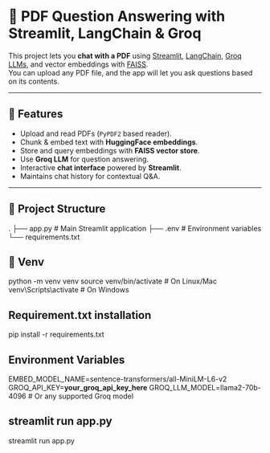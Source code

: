 # 📘 PDF Question Answering with Streamlit, LangChain & Groq

This project lets you **chat with a PDF** using [Streamlit](https://streamlit.io/), [LangChain](https://python.langchain.com/), [Groq LLMs](https://groq.com/), and vector embeddings with [FAISS](https://github.com/facebookresearch/faiss).  
You can upload any PDF file, and the app will let you ask questions based on its contents.

---

## 🚀 Features
- Upload and read PDFs (`PyPDF2` based reader).  
- Chunk & embed text with **HuggingFace embeddings**.  
- Store and query embeddings with **FAISS vector store**.  
- Use **Groq LLM** for question answering.  
- Interactive **chat interface** powered by **Streamlit**.  
- Maintains chat history for contextual Q&A.  

---

## 📂 Project Structure
.
├── app.py # Main Streamlit application
├── .env # Environment variables
└── requirements.txt

## 📂 Venv
python -m venv venv
source venv/bin/activate   # On Linux/Mac
venv\Scripts\activate      # On Windows

## Requirement.txt installation 
pip install -r requirements.txt



## Environment Variables
EMBED_MODEL_NAME=sentence-transformers/all-MiniLM-L6-v2
GROQ_API_KEY=**your_groq_api_key_here**
GROQ_LLM_MODEL=llama2-70b-4096   # Or any supported Groq model


## streamlit run app.py
streamlit run app.py
